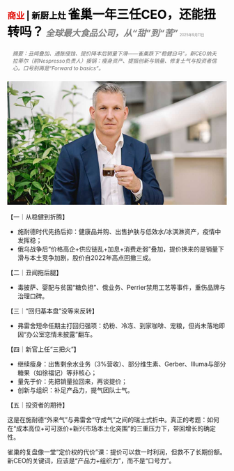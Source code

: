 <span style="color:#E3120B; font-size:14.9pt; font-weight:bold;">商业</span> <span style="color:#000000; font-size:14.9pt; font-weight:bold;">| 新厨上灶</span>
<span style="color:#000000; font-size:21.0pt; font-weight:bold;">雀巢一年三任CEO，还能扭转吗？</span>
<span style="color:#808080; font-size:14.9pt; font-weight:bold; font-style:italic;">全球最大食品公司，从“甜”到“苦”</span>
<span style="color:#808080; font-size:6.2pt;">2025年9月11日</span>

<div style="padding:8px 12px; color:#666; font-size:9.0pt; font-style:italic; margin:12px 0;">摘要：丑闻叠加、通胀侵蚀、提价降本后销量下滑——雀巢跌下“稳健白马”。新CEO纳夫拉蒂尔（前Nespresso负责人）接锅：瘦身资产、提振创新与销量、修复士气与投资者信心。口号别再是“Forward to basics”。</div>

![](../images/055_Can_Nestls_third_boss_in_little_over_a_year_turn_things_roun/p0223_img01.jpeg)

【一｜从稳健到折腾】

- 施耐德时代先扬后抑：健康品并购、出售护肤与低效水/冰淇淋资产，疫情中发挥稳；
- 俄乌战争后“价格高企+供应链乱+加息+消费走弱”叠加，提价换来的是销量下滑与本土竞争加剧，股价自2022年高点回撤三成。

【二｜丑闻拖后腿】

- 毒披萨、婴配与贫国“糖负担”、俄业务、Perrier禁用工艺等事件，重伤品牌与治理口碑。

【三｜“回归基本盘”没等来反转】

- 弗雷舍短命任期主打回归强项：奶粉、冷冻、到家咖啡、宠粮，但尚未落地即因“办公室恋情未披露”翻车。

【四｜新官上任“三把火”】

- 继续瘦身：出售剩余水业务（3%营收）、部分维生素、Gerber、Illuma与部分糖果（如徐福记）等非核心；
- 量先于价：先把销量拉回来，再谈提价；
- 创新与组织：补足产品力，提气团队士气。

【五｜投资者的期待】

这是在施耐德“外来气”与弗雷舍“守成气”之间的瑞士式折中。真正的考题：如何在“成本高位+可可涨价+新兴市场本土化突围”的三重压力下，带回增长的确定性。

雀巢的复盘像一堂“定价权的代价”课：提价可以救一时利润，但救不了长期份额。新CEO的关键词，应该是“产品力+组织力”，而不是“口号力”。
